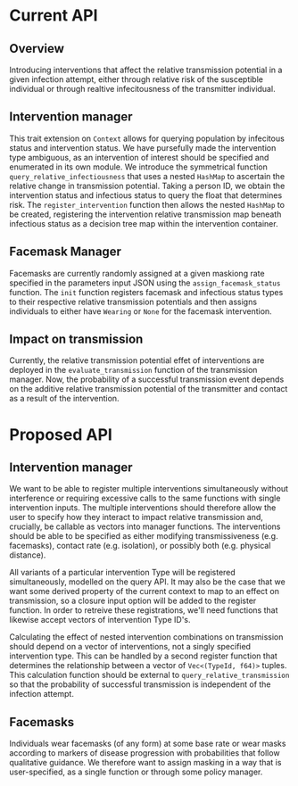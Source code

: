 # Current API

## Overview
Introducing interventions that affect the relative transmission potential in a given infection attempt, either through relative risk of the susceptible individual or through realtive infecitousness of the transmitter individual.

## Intervention manager
This trait extension on `Context` allows for querying population by infecitous status and intervention status. We have pursefully made the intervention type ambiguous, as an intervention of interest should be specified and enumerated in its own module.
We introduce the symmetrical function `query_relative_infectiousness` that uses a nested `HashMap` to ascertain the relative change in transmission potential. Taking a person ID, we obtain the intervention status and infectious status to query the float that determines risk. The `register_intervention` function then allows the nested `HashMap` to be created, registering the intervention relative transmission map beneath infectious status as a decision tree map within the intervention container.

## Facemask Manager
Facemasks  are currently randomly assigned at a given maskiong rate specified in the parameters input JSON using the `assign_facemask_status` function. The `init` function registers facemask and infectious status types to their respective relative transmission potentials and then assigns individuals to either have `Wearing` or `None` for the facemask intervention.

## Impact on transmission
Currently, the relative transmission potential effet of interventions are deployed in the `evaluate_transmission` function of the transmission manager. Now, the probability of a successful transmission event depends on the additive relative transmission potential of the transmitter and contact as a result of the intervention.

# Proposed API
## Intervention manager
We want to be able to register multiple interventions simultaneously without interference or requiring excessive calls to the same functions with single intervention inputs. The multiple interventions should therefore allow the user to specify how they interact to impact relative transmission and, crucially, be callable as vectors into manager functions. The interventions should be able to be specified as either modifying transmissiveness (e.g. facemasks), contact rate (e.g. isolation), or possibly both (e.g. physical distance).

All variants of a particular intervention Type will be registered simultaneously, modelled on the query API. It may also be the case that we want some derived property of the current context to map to an effect on transmission, so a closure input option will be added to the register function. In order to retreive these registrations, we'll need functions that likewise accept vectors of intervention Type ID's.

Calculating the effect of nested intervention combinations on transmission should depend on a vector of interventions, not a singly specified intervention type. This can be handled by a second register function that determines the relationship between a vector of `Vec<(TypeId, f64)>` tuples. This calculation function should be external to `query_relative_transmission` so that the probability of successful transmission is independent of the infection attempt.

## Facemasks
Individuals wear facemasks (of any form) at some base rate or wear masks according to markers of disease progression with probabilities that follow qualitative guidance. We therefore want to assign masking in a way that is user-specified, as a single function or through some policy manager.
